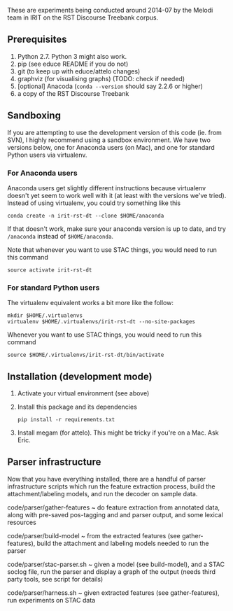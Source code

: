 These are experiments being conducted around 2014-07 by the
Melodi team in IRIT on the RST Discourse Treebank corpus.

## Prerequisites

1. Python 2.7. Python 3 might also work.
2. pip (see educe README if you do not)
3. git (to keep up with educe/attelo changes)
4. graphviz (for visualising graphs) (TODO: check if needed)
5. [optional] Anacoda (`conda --version` should say 2.2.6 or higher)
6. a copy of the RST Discourse Treebank

## Sandboxing

If you are attempting to use the development version of this code
(ie. from SVN), I highly recommend using a sandbox environment.
We have two versions below, one for Anaconda users (on Mac),
and one for standard Python users via virtualenv.

### For Anaconda users

Anaconda users get slightly different instructions because virtualenv
doesn't yet seem to work well with it (at least with the versions we've
tried). Instead of using virtualenv, you could try something like this

    conda create -n irit-rst-dt --clone $HOME/anaconda

If that doesn't work, make sure your anaconda version is up to date,
and try `/anaconda` instead of `$HOME/anaconda`.

Note that whenever you want to use STAC things, you would need to run
this command

    source activate irit-rst-dt

### For standard Python users

The virtualenv equivalent works a bit more like the follow:

    mkdir $HOME/.virtualenvs
    virtualenv $HOME/.virtualenvs/irit-rst-dt --no-site-packages

Whenever you want to use STAC things, you would need to run this
command

    source $HOME/.virtualenvs/irit-rst-dt/bin/activate

## Installation (development mode)

1. Activate your virtual environment (see above)

2. Install this package and its dependencies

       pip install -r requirements.txt

3. Install megam (for attelo).
   This might be tricky if you're on a Mac.
   Ask Eric.

## Parser infrastructure

Now that you have everything installed, there are a handful of parser
infrastructure scripts which run the feature extraction process, build
the attachment/labeling models, and run the decoder on sample data.

code/parser/gather-features
~ do feature extraction from annotated data, along with pre-saved
  pos-tagging and and parser output, and some lexical resources

code/parser/build-model
~ from the extracted features (see gather-features), build the
  attachment and labeling models needed to run the parser

code/parser/stac-parser.sh
~ given a model (see build-model), and a STAC soclog file, run the
  parser and display a graph of the output (needs third party
  tools, see script for details)

code/parser/harness.sh
~ given extracted features (see gather-features), run experiments on
  STAC data
